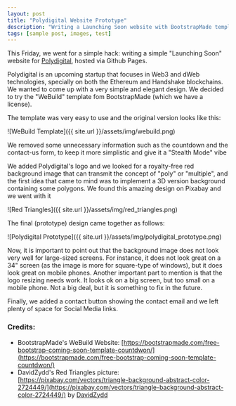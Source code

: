 ```yaml
---
layout: post
title: "Polydigital Website Prototype"
description: "Writing a Launching Soon website with BootstrapMade template"
tags: [sample post, images, test]
---
```


This Friday, we went for a simple hack: writing a simple "Launching Soon" website for [Polydigital](https://polydigital.io/), hosted via Github Pages.

Polydigital is an upcoming startup that focuses in Web3 and dWeb technologies, specially on both the Ethereum and Handshake blockchains. We wanted to come up with a very simple and elegant design. We decided to try the "WeBuild" template fom BootstrapMade (which we have a  license).

The template was very easy to use and the original version looks like this:

![WeBuild Template]({{ site.url }}/assets/img/webuild.png)

We removed some unnecessary information such as the countdown and the contact-us form, to keep it more simplistic and give it a "Stealth Mode" vibe

We added Polydigital's logo and we looked for a royalty-free red background image that can transmit the concept of "poly" or "multiple", and the first idea that came to mind was to implement a 3D version background containing some polygons. We found this amazing design on Pixabay and we went with it

![Red Triangles]({{ site.url }}/assets/img/red_triangles.png)

The final (prototype) design came together as follows: 

![Polydigital Prototype]({{ site.url }}/assets/img/polydigital_prototype.png)

Now, it is important to point out that the background image does not look very well for large-sized screens. For instance, it does not look great on a 34" screen (as the image is more for square-type of windows), but it does look great on mobile phones. Another important part to mention is that the logo resizing needs work. It looks ok on a big screen, but too small on a mobile phone. Not a big deal, but it is something to fix in the future. 

Finally, we added a contact button showing the contact email and we left plenty of space for Social Media links.

### Credits:
* BootstrapMade's WeBuild Website: [https://bootstrapmade.com/free-bootstrap-coming-soon-template-countdwon/](https://bootstrapmade.com/free-bootstrap-coming-soon-template-countdwon/)
* DavidZydd's Red Triangles picture: [https://pixabay.com/vectors/triangle-background-abstract-color-2724449/](https://pixabay.com/vectors/triangle-background-abstract-color-2724449/) by [DavidZydd](https://pixabay.com/users/davidzydd-985081/)